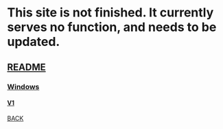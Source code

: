 # This site is not finished. It currently serves no function, and needs to be updated.

## [README](https://github.com/CoffeeCoder1/flash2exe/readme.md)

### [Windows](https://github.com/CoffeeCoder1/flash2exe/tree/main/Windows)
#### [V1](https://github.com/CoffeeCoder1/flash2exe/tree/main/Windows/V1)

[BACK](/../)
